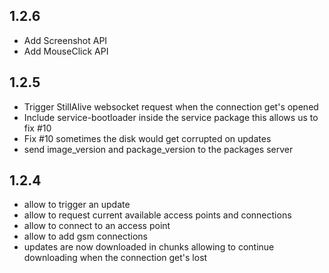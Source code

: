 ## 1.2.6
- Add Screenshot API
- Add MouseClick API

## 1.2.5
- Trigger StillAlive websocket request when the connection get's opened
- Include service-bootloader inside the service package this allows us to fix #10
- Fix #10 sometimes the disk would get corrupted on updates
- send image_version and package_version to the packages server

## 1.2.4
- allow to trigger an update
- allow to request current available access points and connections
- allow to connect to an access point
- allow to add gsm connections
- updates are now downloaded in chunks allowing to continue downloading when the connection get's lost
